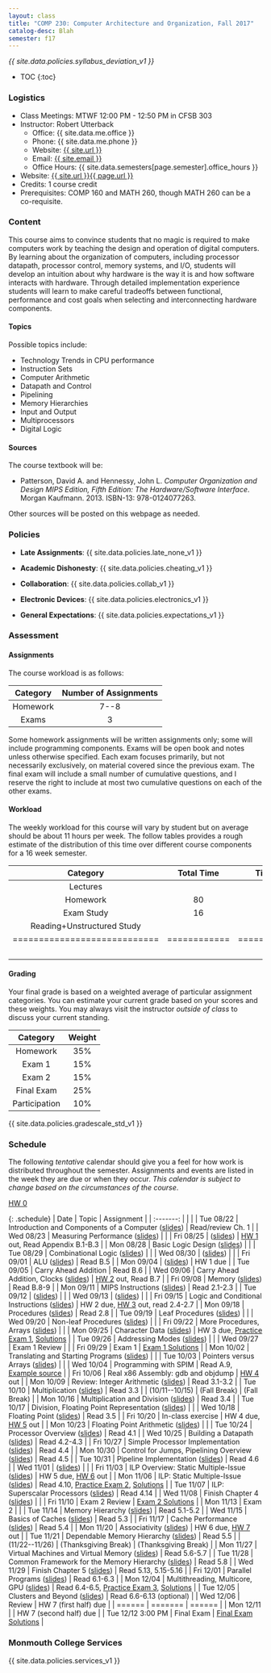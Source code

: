 ```yaml
---
layout: class
title: "COMP 230: Computer Architecture and Organization, Fall 2017"
catalog-desc: Blah
semester: f17
---
```


*{{ site.data.policies.syllabus_deviation_v1 }}*

* TOC
{:toc}

### Logistics

* Class Meetings: MTWF 12:00 PM - 12:50 PM in CFSB 303
* Instructor: Robert Utterback
  * Office: {{ site.data.me.office }}
  * Phone: {{ site.data.me.phone }}
  * Website: <a href="{{ site.url }}">{{ site.url }}</a>
  * Email: <a href="mailto:{{ site.email }}">{{ site.email }}</a>
  * Office Hours: {{ site.data.semesters[page.semester].office_hours }}
* Website: <a href="{{ site.url }}{{ page.url }}">{{ site.url }}{{ page.url }}</a>
* Credits: 1 course credit
* Prerequisites: COMP 160 and MATH 260, though MATH 260 can be a co-requisite.

### Content

This course aims to convince students that no magic is required to
make computers work by teaching the design and operation of digital
computers. By learning about the organization of computers, including
processor datapath, processor control, memory systems, and I/O,
students will develop an intuition about why hardware is the way it is
and how software interacts with hardware. Through detailed
implementation experience students will learn to make careful
tradeoffs between functional, performance and cost goals when
selecting and interconnecting hardware components.

#### Topics

Possible topics include:

* Technology Trends in CPU performance
* Instruction Sets
* Computer Arithmetic
* Datapath and Control
* Pipelining
* Memory Hierarchies
* Input and Output
* Multiprocessors
* Digital Logic

#### Sources

The course textbook will be:

* Patterson, David A. and Hennessy, John L. *Computer Organization and
Design MIPS Edition, Fifth Edition: The Hardware/Software
Interface*. Morgan Kaufmann. 2013. ISBN-13: 978-0124077263.

Other sources will be posted on this webpage as needed.

### Policies

* **Late Assignments**: {{ site.data.policies.late_none_v1 }}

* **Academic Dishonesty**: {{ site.data.policies.cheating_v1 }}

* **Collaboration**: {{ site.data.policies.collab_v1 }}

* **Electronic Devices**: {{ site.data.policies.electronics_v1 }}

* **General Expectations**: {{ site.data.policies.expectations_v1 }}

### Assessment

#### Assignments

The course workload is as follows:

| Category | Number of Assignments |
| :-----:  |             :-------: |
| Homework |                  7--8 |
| Exams    |                     3 |

Some homework assignments will be written assignments only; some will
include programming components. Exams will be open book and notes
unless otherwise specified. Each exam focuses primarily, but not
necessarily exclusively, on material covered since the previous
exam. The final exam will include a small number of cumulative
questions, and I reserve the right to include at most two cumulative
questions on each of the other exams.

#### Workload

The weekly workload for this course will vary by student but on
average should be about 11 hours per week. The follow tables provides
a rough estimate of the distribution of this time over different
course components for a 16 week semester.

| Category                     | Total Time   |     Time/week (hours) |
| :-----:                      | :-------:    |   :-----------------: |
| Lectures                     |              |                     3 |
| Homework                     | 80           |                     5 |
| Exam Study                   | 16           |                     1 |
| Reading+Unstructured Study   |              |                     2 |
| ============================ | ============ | ===================== |
|                              |              |                    11 |

#### Grading

Your final grade is based on a weighted average of particular
assignment categories. You can estimate your current grade based on
your scores and these weights. You may always visit the instructor
*outside of class* to discuss your current standing.

| Category      |    Weight |
| :-----:       | :-------: |
| Homework      |       35% |
| Exam 1        |       15% |
| Exam 2        |       15% |
| Final Exam    |       25% |
| Participation |       10% |

{{ site.data.policies.gradescale_std_v1 }}

### Schedule
The following *tentative* calendar should give you a feel for how work is
distributed throughout the semester. Assignments and events are listed
in the week they are due or when they occur. *This calendar is subject
to change based on the circumstances of the course*.

[HW 0](./hw0.pdf)

{: .schedule}
| Date              | Topic                                                            | Assignment                                                               |
| :-------:         |                                                                  |                                                                          |
| Tue 08/22         | Introduction and Components of a Computer ([slides](./L01.pptx)) | Read/review Ch. 1                                                        |
| Wed 08/23         | Measuring Performance ([slides](./L02.pptx))                     |                                                                          |
| Fri 08/25         | ([slides](./L03.pptx))                                           | [HW 1](./hw1.pdf) out, Read Appendix B.1-B.3                             |
| Mon 08/28         | Basic Logic Design ([slides](./L04.pptx))                        |                                                                          |
| Tue 08/29         | Combinational Logic ([slides](L05.pptx))                         |                                                                          |
| Wed 08/30         | ([slides](L06.pptx))                                             |                                                                          |
| Fri 09/01         | ALU ([slides](L07.pptx))                                         | Read B.5                                                                 |
| Mon 09/04         | ([slides](L08.pptx))                                             | HW 1 due                                                                 |
| Tue 09/05         | Carry Ahead Addition                                             | Read B.6                                                                 |
| Wed 09/06         | Carry Ahead Addition, Clocks ([slides](L09-10.pptx))             | [HW 2](./hw2.pdf) out, Read B.7                                          |
| Fri 09/08         | Memory ([slides](L11.pptx))                                      | Read B.8-9                                                               |
| Mon 09/11         | MIPS Instructions ([slides](L12.pptx))                           | Read 2.1-2.3                                                             |
| Tue 09/12         | ([slides](L13.pptx))                                             |                                                                          |
| Wed 09/13         | ([slides](L14.pptx))                                             |                                                                          |
| Fri 09/15         | Logic and Conditional Instructions ([slides](L15.pptx))          | HW 2 due, [HW 3](./hw3.pdf) out, read 2.4-2.7                            |
| Mon 09/18         | Procedures ([slides](L16.pptx))                                  | Read 2.8                                                                 |
| Tue 09/19         | Leaf Procedures ([slides](L17.pptx))                             |                                                                          |
| Wed 09/20         | Non-leaf Procedures ([slides](L18.pptx))                         |                                                                          |
| Fri 09/22         | More Procedures, Arrays ([slides](L19.pptx))                     |                                                                          |
| Mon 09/25         | Character Data ([slides](L20.pptx))                              | HW 3 due, [Practice Exam 1](./exam1p.pdf), [Solutions](./exam1p-sol.pdf) |
| Tue 09/26         | Addressing Modes ([slides](L21.pptx))                            |                                                                          |
| Wed 09/27         | Exam 1  Review                                                   |                                                                          |
| Fri 09/29         | Exam 1                                                           | [Exam 1 Solutions](./exam1-sol.pdf)                                      |
| Mon 10/02         | Translating and Starting Programs ([slides](L24.pptx))           |                                                                          |
| Tue 10/03         | Pointers versus Arrays ([slides](L25.pptx))                      |                                                                          |
| Wed 10/04         | Programming with SPIM                                            | Read A.9, [Example source](./add2.asm)                                   |
| Fri 10/06         | Real x86 Assembly: gdb and objdump                               | [HW 4](./hw4.pdf) out                                                    |
| Mon 10/09         | Review: Integer Arithmetic ([slides](L27.pptx))                  | Read 3.1-3.2                                                             |
| Tue 10/10         | Multiplication ([slides](L28.pptx))                              | Read 3.3                                                                 |
| (10/11--10/15)    | (Fall Break)                                                     | (Fall Break)                                                             |
| Mon 10/16         | Multiplication and Division ([slides](L29.pptx))                 | Read 3.4                                                                 |
| Tue 10/17         | Division, Floating Point Representation ([slides](L30.pptx))     |                                                                          |
| Wed 10/18         | Floating Point ([slides](L31.pptx))                              | Read 3.5                                                                 |
| Fri 10/20         | In-class exercise                                                | HW 4 due, [HW 5](./hw5.pdf) out                                          |
| Mon 10/23         | Floating Point Arithmetic ([slides](L33.pptx))                   |                                                                          |
| Tue 10/24         | Processor Overview ([slides](L34.pptx))                          | Read 4.1                                                                 |
| Wed 10/25         | Building a Datapath ([slides](L35.pptx))                         | Read 4.2-4.3                                                             |
| Fri 10/27         | Simple Processor Implementation ([slides](L36.pptx))             | Read 4.4                                                                 |
| Mon 10/30         | Control for Jumps, Pipelining Overview ([slides](L37.pptx))      | Read 4.5                                                                 |
| Tue 10/31         | Pipeline Implementation ([slides](L38.pptx))                     | Read 4.6                                                                 |
| Wed 11/01         | ([slides](L39.pptx))                                             |                                                                          |
| Fri 11/03         | ILP Overview: Static Multiple-Issue ([slides](L40.pptx))         | HW 5 due, [HW 6](./hw6.pdf) out                                          |
| Mon 11/06         | ILP: Static Multiple-Issue ([slides](L41.pptx))                  | Read 4.10, [Practice Exam 2](exam2p.pdf), [Solutions](exam2p-sol.pdf)    |
| Tue 11/07         | ILP: Superscalar Processors ([slides](L42.pptx))                 | Read 4.14                                                                |
| Wed 11/08         | Finish Chapter 4 ([slides](L43.pptx))                            |                                                                          |
| Fri 11/10         | Exam 2 Review                                                    | [Exam 2 Solutions](exam2-sol.pdf)                                        |
| Mon 11/13         | Exam 2                                                           |                                                                          |
| Tue 11/14         | Memory Hierarchy ([slides](L46.pptx))                            | Read 5.1-5.2                                                             |
| Wed 11/15         | Basics of Caches ([slides](L47.pptx))                            | Read 5.3                                                                 |
| Fri 11/17         | Cache Performance ([slides](L48.pptx))                           | Read 5.4                                                                 |
| Mon 11/20         | Associativity ([slides](L49.pptx))                               | HW 6 due, [HW 7](hw7.pdf) out                                            |
| Tue 11/21         | Dependable Memory Hierarchy ([slides](L50.pptx))                 | Read 5.5                                                                 |
| (11/22--11/26)    | (Thanksgiving Break)                                             | (Thanksgiving Break)                                                     |
| Mon 11/27         | Virtual Machines and Virtual Memory ([slides](L51.pptx))         | Read 5.6-5.7                                                             |
| Tue 11/28         | Common Framework for the Memory Hierarchy ([slides](L52.pptx))   | Read 5.8                                                                 |
| Wed 11/29         | Finish Chapter 5 ([slides](L53.pptx))                            | Read 5.13, 5.15-5.16                                                     |
| Fri 12/01         | Parallel Programs ([slides](L54.pptx))                           | Read 6.1-6.3                                                             |
| Mon 12/04         | Multithreading, Multicore, GPU ([slides](L55.pptx))              | Read 6.4-6.5, [Practice Exam 3](exam3p.pdf), [Solutions](exam3p-sol.pdf) |
| Tue 12/05         | Clusters and Beyond ([slides](L56.pptx))                         | Read 6.6-6.13 (optional)                                                  |
| Wed 12/06         | Review                                                           | HW 7 (first half) due                                                    |
| ======            | =======                                                          | ======                                                                   |
| Mon 12/11         |                                                                  | HW 7 (second half) due                                                   |
| Tue 12/12 3:00 PM | Final Exam                                                       | [Final Exam Solutions](exam3-sol.pdf)                                    |

<!-- | Cut for Time         | Hardware Multithreading (6.4)                                    |                                                                          | -->
<!-- | Cut for time         | Shared Memory Multiprocessors (6.5)                              |                                                                          | -->
<!-- | Cut for time          | Intro to GPU (6.6)                                               |                                                                          | -->


### Monmouth College Services

{{ site.data.policies.services_v1 }}

<!-- Local Variables: -->
<!-- eval: (orgtbl-mode) -->
<!-- End: -->
